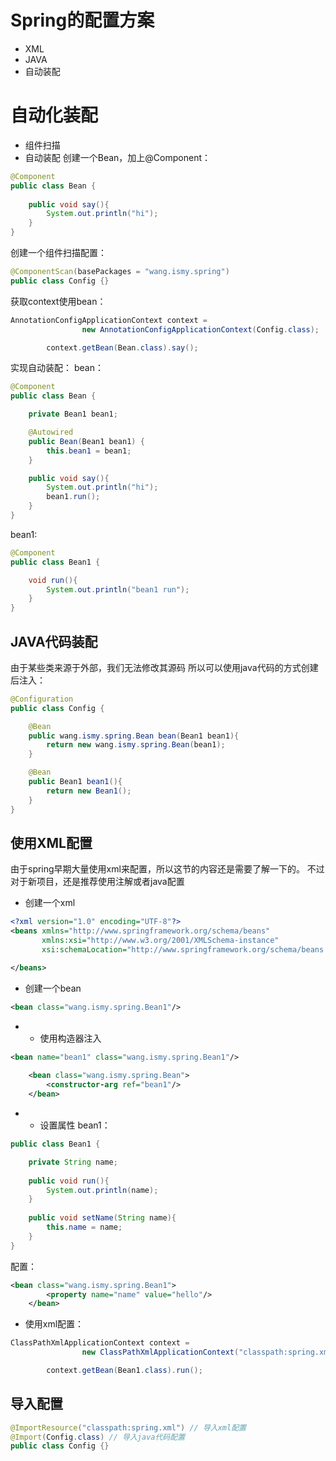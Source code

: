 # Spring的配置方案
- XML
- JAVA
- 自动装配
# 自动化装配
- 组件扫描
- 自动装配
创建一个Bean，加上@Component：
```java
@Component
public class Bean {
    
    public void say(){
        System.out.println("hi");
    }
}
```
创建一个组件扫描配置：
```java
@ComponentScan(basePackages = "wang.ismy.spring")
public class Config {}
```
获取context使用bean：
```java
AnnotationConfigApplicationContext context = 
                new AnnotationConfigApplicationContext(Config.class);

        context.getBean(Bean.class).say();
```
实现自动装配：
bean：
```java
@Component
public class Bean {

    private Bean1 bean1;

    @Autowired
    public Bean(Bean1 bean1) {
        this.bean1 = bean1;
    }

    public void say(){
        System.out.println("hi");
        bean1.run();
    }
}
```
bean1:
```java
@Component
public class Bean1 {

    void run(){
        System.out.println("bean1 run");
    }
}
```
## JAVA代码装配
由于某些类来源于外部，我们无法修改其源码
所以可以使用java代码的方式创建后注入：
```java
@Configuration
public class Config {

    @Bean
    public wang.ismy.spring.Bean bean(Bean1 bean1){
        return new wang.ismy.spring.Bean(bean1);
    }

    @Bean
    public Bean1 bean1(){
        return new Bean1();
    }
}
```
## 使用XML配置
由于spring早期大量使用xml来配置，所以这节的内容还是需要了解一下的。
不过对于新项目，还是推荐使用注解或者java配置
- 创建一个xml
```xml
<?xml version="1.0" encoding="UTF-8"?>
<beans xmlns="http://www.springframework.org/schema/beans"
       xmlns:xsi="http://www.w3.org/2001/XMLSchema-instance"
       xsi:schemaLocation="http://www.springframework.org/schema/beans http://www.springframework.org/schema/beans/spring-beans.xsd">

</beans>
```
- 创建一个bean
```xml
<bean class="wang.ismy.spring.Bean1"/>
```
- - 使用构造器注入
```xml
<bean name="bean1" class="wang.ismy.spring.Bean1"/>
    
    <bean class="wang.ismy.spring.Bean">
        <constructor-arg ref="bean1"/>
    </bean>
```
- - 设置属性
bean1：
```java
public class Bean1 {

    private String name;
    
    public void run(){
        System.out.println(name);
    }
    
    public void setName(String name){
        this.name = name;
    }
}
```
配置：
```xml
<bean class="wang.ismy.spring.Bean1">
        <property name="name" value="hello"/>
    </bean>
```
- 使用xml配置：
```java
ClassPathXmlApplicationContext context =
                new ClassPathXmlApplicationContext("classpath:spring.xml");

        context.getBean(Bean1.class).run();
```
## 导入配置
```java
@ImportResource("classpath:spring.xml") // 导入xml配置
@Import(Config.class) // 导入java代码配置
public class Config {}
```




